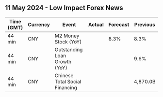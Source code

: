 ## 11 May 2024 - Low Impact Forex News

| Time (GMT) | Currency | Event | Actual | Forecast | Previous |
|------|----------|-------|--------|----------|----------|
| 44 min | CNY | M2 Money Stock (YoY) |  | 8.3% | 8.3% |
| 44 min | CNY | Outstanding Loan Growth (YoY) |  |  | 9.6% |
| 44 min | CNY | Chinese Total Social Financing |  |  | 4,870.0B |
